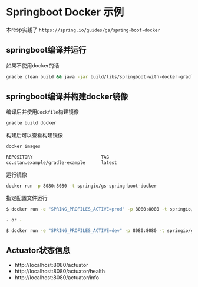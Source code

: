 
# Springboot Docker 示例 

本resp实践了 `https://spring.io/guides/gs/spring-boot-docker`

## springboot编译并运行

如果不使用docker的话

```bash
gradle clean build && java -jar build/libs/springboot-with-docker-gradle-example-0.0.1-SNAPSHOT.jar
```

## springboot编译并构建docker镜像

编译后并使用`Dockfile`构建镜像

```bash
gradle build docker
```

构建后可以查看构建镜像

```bash
docker images
```

```txt
REPOSITORY                          TAG                 
cc.stan.example/gradle-example      latest
```

运行镜像

```bash
docker run -p 8080:8080 -t springio/gs-spring-boot-docker
```

指定配置文件运行

```bash
$ docker run -e "SPRING_PROFILES_ACTIVE=prod" -p 8080:8080 -t springio/gs-spring-boot-docker

- or -

$ docker run -e "SPRING_PROFILES_ACTIVE=dev" -p 8080:8080 -t springio/gs-spring-boot-docker
```

## Actuator状态信息

* http://localhost:8080/actuator
* http://localhost:8080/actuator/health
* http://localhost:8080/actuator/info

